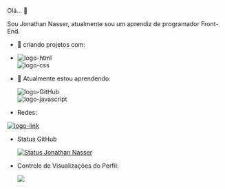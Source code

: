 Olá... 👋

Sou Jonathan Nasser, atualmente sou um aprendiz de programador Front-End.
- 🔭 criando projetos com:
- 
  <img src="https://img.shields.io/badge/HTML5-E34F26?style=for-the-badge&logo=html5&logoColor=white" alt="logo-html" /> <br>
  <img src="https://img.shields.io/badge/CSS3-1572B6?style=for-the-badge&logo=css3&logoColor=white" alt="logo-css" />
  
- 🌱 Atualmente estou aprendendo:

  <img src="https://img.shields.io/badge/GitHub-100000?style=for-the-badge&logo=github&logoColor=white" alt="logo-GitHub" /><br>
  <img src="https://img.shields.io/badge/JavaScript-F7DF1E?style=for-the-badge&logo=javascript&logoColor=black" alt="logo-javascript" />

- Redes:

<a href="www.linkedin.com/in/jonathan-nasser-31baa3122" target="_blank"><img src="https://img.shields.io/badge/LinkedIn-0077B5?style=for-the-badge&logo=linkedin&logoColor=white" alt="logo-link" /> </a>

- Status GitHub

  [![Status Jonathan Nasser](https://github-readme-stats.vercel.app/api?username=Jonathan-Nasser)](https://github.com/anuraghazra/github-readme-stats)

- Controle de Visualizações do Perfil:

  ![](https://komarev.com/ghpvc/?username=your-github-Jonathan-Nasser)
